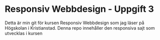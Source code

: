 # Responsiv Webbdesign - Uppgift 3

Detta är min git för kursen Responsiv Webbdesign som jag läser på Högskolan i Kristianstad. Denna repo innehåller den responsiva sajt som utvecklas i kursen
